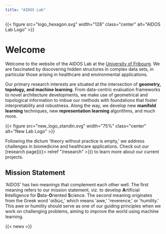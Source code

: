 ```yaml
---
title: "AIDOS Lab"
---
```


{{< figure src="logo_hexagon.svg" width="128" class="center" alt="AIDOS Lab Logo" >}}

# Welcome

Welcome to the website of the AIDOS Lab at the [University of
Fribourg](https://www.unifr.ch).
We are fascinated by
discovering hidden structures in complex data sets, in particular those
arising in healthcare and environmental applications.

Our primary research interests are situated at the intersection of
**geometry, topology, and machine learning**. From data-centric evaluation frameworks to novel architecture developments, we make use of geometrical and
topological information to imbue our methods with foundations that foster interpretability and robustness. Along the way, we develop new **manifold learning** techniques, new
**representation learning** algorithms, and much more.

{{< figure src="new_logo_standin.svg" width="75%" class="center" alt="New Lab Logo" >}}

Following the dictum 'theory without practice is empty,' we
address challenges in biomedicine and healthcare
applications. Check out our [research page]({{< relref "/research" >}}) to learn more about our current projects.

## Mission Statement

'AIDOS' has two meanings that complement each other well. The first
meaning refers to our mission statement, viz. to develop **A**rtificial
**I**ntelligence for **D**ata-**O**riented **S**cience. The second
meaning originates from the Greek word 'αἰδώς,' which means 'awe,'
'reverence,' or 'humility.' This awe or humility should serve as one of
our guiding principles when we work on challenging problems, aiming to
improve the world using machine learning.

{{< news >}}
